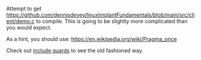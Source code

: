 Attempt to get https://github.com/dennisdevey/linuxImplantFundamentals/blob/main/src/client/demo.c to compile. This is going to be slightly more complicated than you would expect. 

As a hint, you should use: <https://en.wikipedia.org/wiki/Pragma_once>

Check out [include guards](https://en.wikipedia.org/wiki/Include_guard) to see the old fashioned way.

